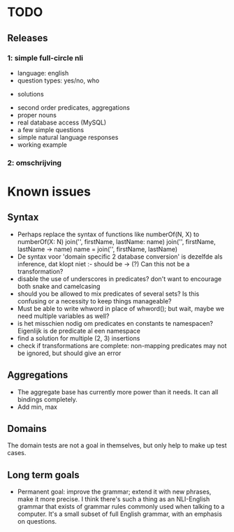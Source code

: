 # TODO

## Releases

### 1: simple full-circle nli

* language: english
* question types: yes/no, who
- solutions
* second order predicates, aggregations
* proper nouns
* real database access (MySQL)
* a few simple questions
* simple natural language responses
* working example

### 2: omschrijving

# Known issues

## Syntax

- Perhaps replace the syntax of functions like numberOf(N, X) to
    numberOf(X: N)
    join('', firstName, lastName: name)
    join('', firstName, lastName -> name)
    name = join('', firstName, lastName)
- De syntax voor 'domain specific 2 database conversion' is dezelfde als inference, dat klopt niet :- should be -> (?) Can this not be a transformation?
- disable the use of underscores in predicates? don't want to encourage both snake and camelcasing
- should you be allowed to mix predicates of several sets? Is this confusing or a necessity to keep things manageable?
- Must be able to write whword in place of whword(); but wait, maybe we need multiple variables as well?
- is het misschien nodig om predicates en constants te namespacen? Eigenlijk is de predicate al een namespace
- find a solution for multiple (2, 3) insertions
- check if transformations are complete: non-mapping predicates may not be ignored, but should give an error

## Aggregations

- The aggregate base has currently more power than it needs. It can all bindings completely.
- Add min, max

## Domains

The domain tests are not a goal in themselves, but only help to make up test cases.

## Long term goals

- Permanent goal: improve the grammar; extend it with new phrases, make it more precise. I think there's such a thing as an NLI-English grammar that exists of grammar rules commonly used when talking to a computer. It's a small subset of full English grammar, with an emphasis on questions.
